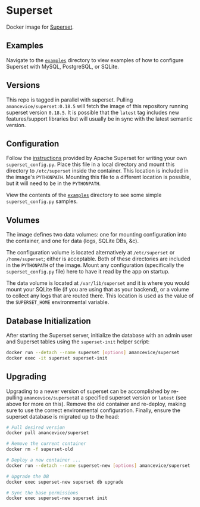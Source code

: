 # Superset

Docker image for [Superset](https://github.com/ApacheInfra/superset).


## Examples

Navigate to the [`examples`](./examples) directory to view examples of how to configure Superset with MySQL, PostgreSQL, or SQLite.


## Versions

This repo is tagged in parallel with superset. Pulling `amancevice/superset:0.18.5` will fetch the image of this repository running superset version `0.18.5`. It is possible that the `latest` tag includes new features/support libraries but will usually be in sync with the latest semantic version.


## Configuration

Follow the [instructions](https://superset.incubator.apache.org/installation.html#configuration) provided by Apache Superset for writing your own `superset_config.py`. Place this file in a local directory and mount this directory to `/etc/superset` inside the container. This location is included in the image's `PYTHONPATH`. Mounting this file to a different location is possible, but it will need to be in the `PYTHONPATH`.

View the contents of the [`examples`](./examples) directory to see some simple `superset_config.py` samples.


## Volumes

The image defines two data volumes: one for mounting configuration into the container, and one for data (logs, SQLite DBs, &c).

The configuration volume is located alternatively at `/etc/superset` or `/home/superset`; either is acceptable. Both of these directories are included in the `PYTHONPATH` of the image. Mount any configuration (specifically the `superset_config.py` file) here to have it read by the app on startup.

The data volume is located at `/var/lib/superset` and it is where you would mount your SQLite file (if you are using that as your backend), or a volume to collect any logs that are routed there. This location is used as the value of the `SUPERSET_HOME` environmental variable.

## Database Initialization

After starting the Superset server, initialize the database with an admin user and Superset tables using the `superset-init` helper script:

```bash
docker run --detach --name superset [options] amancevice/superset
docker exec -it superset superset-init
```


## Upgrading

Upgrading to a newer version of superset can be accomplished by re-pulling `amancevice/superset`at a specified superset version or `latest` (see above for more on this). Remove the old container and re-deploy, making sure to use the correct environmental configuration. Finally, ensure the superset database is migrated up to the head:

```bash
# Pull desired version
docker pull amancevice/superset

# Remove the current container
docker rm -f superset-old

# Deploy a new container ...
docker run --detach --name superset-new [options] amancevice/superset

# Upgrade the DB
docker exec superset-new superset db upgrade

# Sync the base permissions
docker exec superset-new superset init
```
